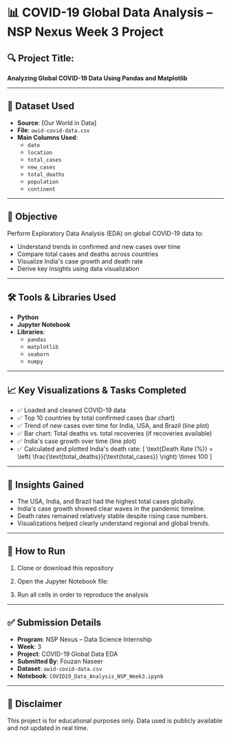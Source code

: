# 📊 COVID-19 Global Data Analysis – NSP Nexus Week 3 Project

## 🔍 Project Title:
**Analyzing Global COVID-19 Data Using Pandas and Matplotlib**

---

## 📁 Dataset Used
- **Source**: [Our World in Data]
- **File**: `owid-covid-data.csv`
- **Main Columns Used**:
  - `date`
  - `location`
  - `total_cases`
  - `new_cases`
  - `total_deaths`
  - `population`
  - `continent`

---

## 🎯 Objective
Perform Exploratory Data Analysis (EDA) on global COVID-19 data to:

- Understand trends in confirmed and new cases over time
- Compare total cases and deaths across countries
- Visualize India's case growth and death rate
- Derive key insights using data visualization

---

## 🛠️ Tools & Libraries Used
- **Python**
- **Jupyter Notebook**
- **Libraries**:
  - `pandas`
  - `matplotlib`
  - `seaborn`
  - `numpy`

---

## 📈 Key Visualizations & Tasks Completed
- ✅ Loaded and cleaned COVID-19 data
- ✅ Top 10 countries by total confirmed cases (bar chart)
- ✅ Trend of new cases over time for India, USA, and Brazil (line plot)
- ✅ Bar chart: Total deaths vs. total recoveries (if recoveries available)
- ✅ India's case growth over time (line plot)
- ✅ Calculated and plotted India's death rate:
  \[
  \text{Death Rate (\%)} = \left( \frac{\text{total\_deaths}}{\text{total\_cases}} \right) \times 100
  \]

---

## 📌 Insights Gained
- The USA, India, and Brazil had the highest total cases globally.
- India's case growth showed clear waves in the pandemic timeline.
- Death rates remained relatively stable despite rising case numbers.
- Visualizations helped clearly understand regional and global trends.

---

## 📂 How to Run
1. Clone or download this repository
2. Open the Jupyter Notebook file:

3. Run all cells in order to reproduce the analysis

---

## ✅ Submission Details
- **Program**: NSP Nexus – Data Science Internship
- **Week**: 3
- **Project**: COVID-19 Global Data EDA
- **Submitted By**: Fouzan Naseer
- **Dataset**: `owid-covid-data.csv`
- **Notebook**: `COVID19_Data_Analysis_NSP_Week3.ipynb`

---

## 📌 Disclaimer
This project is for educational purposes only. Data used is publicly available and not updated in real time.

